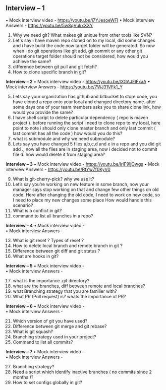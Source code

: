 Interview – 1
---------------------------------------------------------------------------------------------------------------------------------

•	Mock interview video - https://youtu.be/i7YJesoeWFI
•	Mock interview Answers - https://youtu.be/5w8qVukxXXY

1.	Why we need git? What makes git unique from other tools like SVN?
2.	Let's say i have maven repo cloned on to my local, did some changes and i have build the code now target folder will be generated. So now when i do git operations like git add, git commit or any other git operations target folder should not be considered, how would you achieve the same?
3.	difference between git pull and git fetch?
4.	How to clone specific branch in git?

**Interview – 2**
•	Mock interview video - https://youtu.be/lXGAJElFxaA
•	Mock interview Answers - https://youtu.be/7WJ31VFk1_Y

5.	Lets say your organization has github and bitbucket to store code, you have cloned a repo onto your local and changed directory name. after some days one of your team members asks you to share clone link, how would you provide the same?
6.	I have shell script to delete particular dependency ( repo is maven project ). before running the script i need to clone repo to my local, here point to note i should only clone master branch and only last commit ( last commit has all the code ) how would you do this?
7.	what is submodule and why we need submodule?
8.	Lets say you have changed 5 files a,b,c,d and e in a repo and you did git add ., now all the files are in staging area, now i decided not to commit file d. how would delete it from staging area?

**Interview – 3**
•	Mock interview video - https://youtu.be/IrIF9IjOwgs
•	Mock interview Answers -  https://youtu.be/RtYw7f0KyV0

9.	What is git-cherry-pick? why we use it?
10.	Let’s say you’re working on new feature in some branch, now your manager says stop working on that and change few other things on old code. Here after changing the old code, I need to work on new code, so I need to place my new changes some place How would handle this scenario?
11.	What is a conflict in git?
12.	command to list all branches in a repo?

**Interview – 4**
•	Mock interview video -  
•	Mock interview Answers -  

13.	What is git reset ? Types of reset ?
14.	How to delete local branch and remote branch in git ?
15.	Difference between git diff and git status ?
16.	What are hooks in git?

**Interview – 5**
•	Mock interview video -  
•	Mock interview Answers -  

17.	what is the importance .git directory?
18.	what are the branches, diff between remote and local branches?
19.	what Branching strategy that you are familier with?
20.	What PR (Pull request) is? whats the importance of PR?

**Interview – 6**
•	Mock interview video -  
•	Mock interview Answers -  

21.	Which version of git you have used?
22.	Difference between git merge and git rebase?
23.	What is git squash?
24.	Branching strategy used in your project?
25.	Command to list all commits?

**Interview – 7**
•	Mock interview video -  
•	Mock interview Answers -  

27.	Branching strategy?
28.	Need a script which identify inactive branches ( no commits since 2 months )?
29.	How to set configs globally in git?

